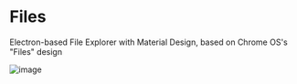 # Files
Electron-based File Explorer with Material Design, based on Chrome OS's "Files" design

![image](https://cloud.githubusercontent.com/assets/6291467/17440925/0d19108c-5b72-11e6-9b4a-4d2c575e17a5.png)
